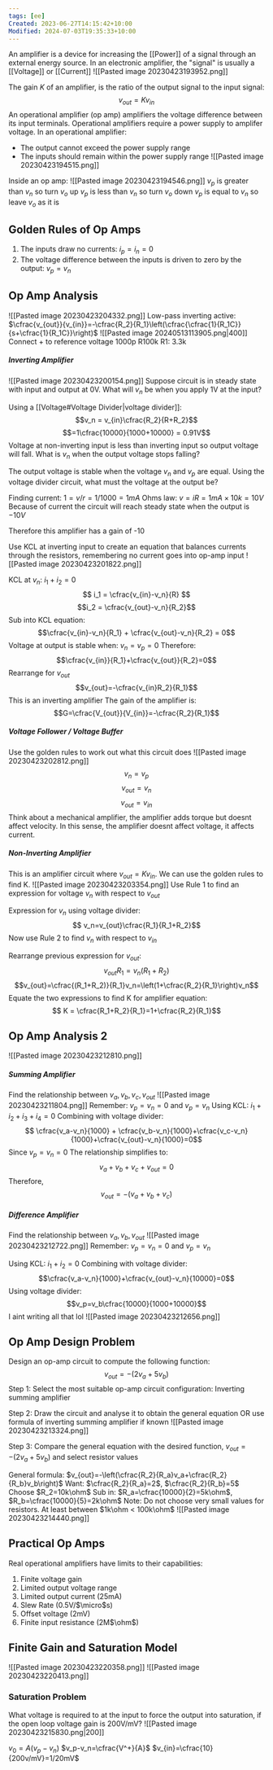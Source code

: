 ```yaml
---
tags: [ee]
Created: 2023-06-27T14:15:42+10:00
Modified: 2024-07-03T19:35:33+10:00
---
```

An amplifier is a device for increasing the [[Power]] of a signal through an external energy source. In an electronic amplifier, the "signal" is usually a [[Voltage]] or [[Current]]
![[Pasted image 20230423193952.png]]

The gain *K* of an amplifier, is the ratio of the output signal to the input signal:
$$ v_{out} = Kv_{in}$$
An operational amplifier (op amp) amplifiers the voltage difference between its input terminals. Operational amplifiers require a power supply to amplifer voltage. In an operational amplifier:
- The output cannot exceed the power supply range
- The inputs should remain within the power supply range
![[Pasted image 20230423194515.png]]

Inside an op amp:
![[Pasted image 20230423194546.png]]
$v_p$ is greater than $v_n$ so turn $v_o$ up 
$v_p$ is less than $v_n$ so turn $v_o$ down
$v_p$ is equal to $v_n$ so leave $v_o$ as it is

## Golden Rules of Op Amps
1. The inputs draw no currents: $i_p=i_n=0$
2. The voltage difference between the inputs is driven to zero by the output: $v_p=v_n$

## Op Amp Analysis
![[Pasted image 20230423204332.png]]
Low-pass inverting active:
$\cfrac{v_{out}}{v_{in}}=-\cfrac{R_2}{R_1}\left(\cfrac{\cfrac{1}{R_1C}}{s+\cfrac{1}{R_1C}}\right)$
![[Pasted image 20240513113905.png|400]]
Connect + to reference voltage
1000p
R100k
R1: 3.3k

##### Inverting Amplifier
![[Pasted image 20230423200154.png]]
Suppose circuit is in steady state with input and output at 0V.
What will $v_n$ be when you apply 1V at the input?

Using a [[Voltage#Voltage Divider|voltage divider]]:
$$v_n = v_{in}\cfrac{R_2}{R+R_2}$$
$$=1\cfrac{10000}{1000+10000} = 0.91V$$
Voltage at non-inverting input is less than inverting input so output voltage will fall.
What is $v_n$ when the output voltage stops falling?

The output voltage is stable when the voltage $v_n$ and $v_p$ are equal. 
Using the voltage divider circuit, what must the voltage at the output be?

Finding current: $1=v/r=1/1000 =1mA$
Ohms law: $v=iR=1mA \times 10k= 10V$
Because of current the circuit will reach steady state when the output is $-10V$

Therefore this amplifier has a gain of -10

Use KCL at inverting input to create an equation that balances currents through the resistors, remembering no current goes into op-amp input
![[Pasted image 20230423201822.png]]

KCL at $v_n$: $i_1 + i_2 =0$
$$ i_1 = \cfrac{v_{in}-v_n}{R} $$
$$i_2 = \cfrac{v_{out}-v_n}{R_2}$$
Sub into KCL equation:
$$\cfrac{v_{in}-v_n}{R_1} + \cfrac{v_{out}-v_n}{R_2} = 0$$
Voltage at output is stable when: $v_n=v_p=0$
Therefore:
$$\cfrac{v_{in}}{R_1}+\cfrac{v_{out}}{R_2}=0$$
Rearrange for $v_{out}$
$$v_{out}=-\cfrac{v_{in}R_2}{R_1}$$
This is an inverting amplifier
The gain of the amplifier is:
$$G=\cfrac{V_{out}}{V_{in}}=-\cfrac{R_2}{R_1}$$
##### Voltage Follower / Voltage Buffer
Use the golden rules to work out what this circuit does
![[Pasted image 20230423202812.png]]
$$v_n = v_p$$
$$v_{out} = v_n$$
$$v_{out} = v_{in}$$
Think about a mechanical amplifier, the amplifier adds torque but doesnt affect velocity. In this sense, the amplifier doesnt affect voltage, it affects current.
##### Non-Inverting Amplifier

This is an amplifier circuit where $v_{out} = Kv_{in}$. We can use the golden rules to find K.
![[Pasted image 20230423203354.png]]
Use Rule 1 to find an expression for voltage $v_n$ with respect to $v_{out}$

Expression for $v_n$ using voltage divider:
$$ v_n=v_{out}\cfrac{R_1}{R_1+R_2}$$
Now use Rule 2 to find $v_n$ with respect to $v_{in}$

Rearrange previous expression for $v_{out}$:
$$v_{out}R_1=v_n(R_1+R_2)$$
$$v_{out}=\cfrac{(R_1+R_2)}{R_1}v_n=\left(1+\cfrac{R_2}{R_1}\right)v_n$$
Equate the two expressions to find K for amplifier equation:
$$ K = \cfrac{R_1+R_2}{R_1}=1+\cfrac{R_2}{R_1}$$



## Op Amp Analysis 2
![[Pasted image 20230423212810.png]]
##### Summing Amplifier
Find the relationship between $v_a,v_b,v_c,v_{out}$ 
![[Pasted image 20230423211804.png]]
Remember: $v_p=v_n=0$ and $v_p=v_n$
Using KCL: $i_1+i_2+i_3+i_4 = 0$
Combining with voltage divider:
$$ \cfrac{v_a-v_n}{1000} + \cfrac{v_b-v_n}{1000}+\cfrac{v_c-v_n}{1000}+\cfrac{v_{out}-v_n}{1000}=0$$
Since $v_p=v_n=0$
The relationship simplifies to:
$$v_a+v_b+v_c+v_{out}=0$$
Therefore,
$$v_{out}=-(v_a+v_b+v_c)$$

##### Difference Amplifier
Find the relationship between $v_a,v_b,v_{out}$
![[Pasted image 20230423212722.png]]
Remember: $v_p=v_n=0$ and $v_p=v_n$

Using KCL: $i_1+i_2=0$
Combining with voltage divider:
$$\cfrac{v_a-v_n}{1000}+\cfrac{v_{out}-v_n}{10000}=0$$
Using voltage divider:
$$v_p=v_b\cfrac{10000}{1000+10000}$$
I aint writing all that lol
![[Pasted image 20230423212656.png]]


## Op Amp Design Problem
Design an op-amp circuit to compute the following function:
$$ v_{out} = -(2v_a+5v_b)$$
Step 1: Select the most suitable op-amp circuit configuration: Inverting summing amplifier

Step 2: Draw the circuit and analyse it to obtain the general equation OR use formula of inverting summing amplifier if known
![[Pasted image 20230423213324.png]]

Step 3: Compare the general equation with the desired function, $v_{out} = -(2v_a+5v_b)$ and select resistor values

General formula: $v_{out}=-\left(\cfrac{R_2}{R_a}v_a+\cfrac{R_2}{R_b}v_b\right)$
Want: $\cfrac{R_2}{R_a}=2$, $\cfrac{R_2}{R_b}=5$
Choose $R_2=10k\ohm$
Sub in: $R_a=\cfrac{10000}{2}=5k\ohm$, $R_b=\cfrac{10000}{5}=2k\ohm$
Note: Do not choose very small values for resistors. At least between $1k\ohm < 100k\ohm$
![[Pasted image 20230423214440.png]]

## Practical Op Amps
Real operational amplifiers have limits to their capabilities:
1. Finite voltage gain
2. Limited output voltage range 
3. Limited output current (25mA)
4. Slew Rate (0.5V/$\micro$s)
5. Offset voltage (2mV)
6. Finite input resistance (2M$\ohm$)

## Finite Gain and Saturation Model
![[Pasted image 20230423220358.png]]
![[Pasted image 20230423220413.png]]

### Saturation Problem
What voltage is required to at the input to force the output into saturation, if the open loop voltage gain is 200V/mV?
![[Pasted image 20230423215830.png|200]]

$v_0=A(v_p-v_n)$
$v_p-v_n=\cfrac{V^+}{A}$
$v_{in}=\cfrac{10}{200v/mV}=1/20mV$


